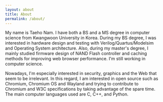 ```yaml
---
layout: about
title: About
permalink: /about/
---
```

My name is Taeho Nam. I have both a BS and a MS degree in computer science from Kwangwoon University in Korea. During my BS degree, I was interested in hardware design and testing with Verilog/Quartus/Modelsim and Operating System architecture. Also, during my master's degree, I mainly studied firmware design of NAND Flash controller and caching methods for improving web browser performance. I'm still working in computer science.

Nowadays, I'm especially interested in security, graphics and the Web that seem to be irrelevant. In this regard, I am interested in open source such as Chromium, Chromium OS and Wayland and trying to contribute to Chromium and W3C specifications by taking advantage of the spare time. The main computer languages ​​used are C, C++, and Python.